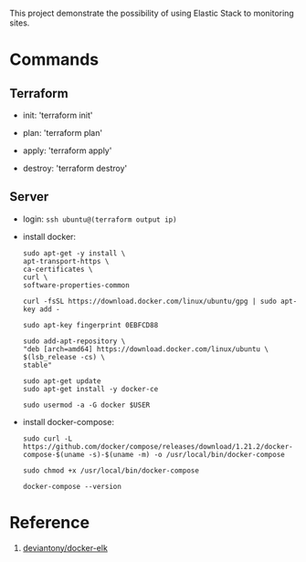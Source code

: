 This project demonstrate the possibility of using Elastic Stack to monitoring sites.

# Commands

## Terraform

- init: 'terraform init'

- plan: 'terraform plan'

- apply: 'terraform apply'

- destroy: 'terraform destroy'


## Server

- login: `ssh ubuntu@(terraform output ip)`

- install docker:

    ```
    sudo apt-get -y install \
    apt-transport-https \
    ca-certificates \
    curl \
    software-properties-common

    curl -fsSL https://download.docker.com/linux/ubuntu/gpg | sudo apt-key add -

    sudo apt-key fingerprint 0EBFCD88

    sudo add-apt-repository \
    "deb [arch=amd64] https://download.docker.com/linux/ubuntu \
    $(lsb_release -cs) \
    stable"

    sudo apt-get update
    sudo apt-get install -y docker-ce

    sudo usermod -a -G docker $USER
    ```

- install docker-compose:

    ```
    sudo curl -L https://github.com/docker/compose/releases/download/1.21.2/docker-compose-$(uname -s)-$(uname -m) -o /usr/local/bin/docker-compose

    sudo chmod +x /usr/local/bin/docker-compose

    docker-compose --version
    ```

# Reference

1. [deviantony/docker-elk](https://github.com/deviantony/docker-elk)